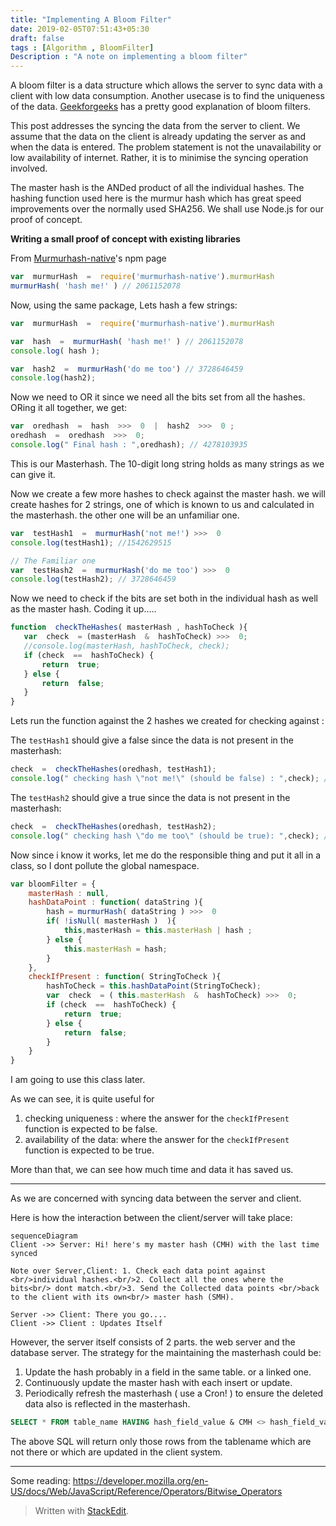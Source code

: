 ```yaml
---
title: "Implementing A Bloom Filter"
date: 2019-02-05T07:51:43+05:30
draft: false
tags : [Algorithm , BloomFilter]
Description : "A note on implementing a bloom filter"
---
```

A bloom filter is a data structure which allows the server to sync data with a client with low data consumption. Another usecase is to find the uniqueness of the data. [Geekforgeeks](https://www.geeksforgeeks.org/bloom-filters-introduction-and-python-implementation/) has a pretty good explanation of bloom filters. 

This post addresses the syncing the data from the server to client. We  assume that the data on the client is already updating the server as and when the data is entered. The problem statement is not the unavailability or low availability of internet. Rather, it is to minimise the syncing operation involved.

The master hash is the ANDed product of all the individual hashes. The hashing function used here is the murmur hash which has great speed improvements over the normally used  SHA256. We shall use Node.js for our proof of concept.

**Writing a small proof of concept with existing libraries**  

From [Murmurhash-native](https://www.npmjs.com/package/murmurhash-native)'s npm page
```javascript
var  murmurHash  =  require('murmurhash-native').murmurHash
murmurHash( 'hash me!' ) // 2061152078
```

Now, using the same package, Lets hash a few strings:
```javascript
var  murmurHash  =  require('murmurhash-native').murmurHash

var  hash  =  murmurHash( 'hash me!' ) // 2061152078
console.log( hash );

var  hash2  =  murmurHash('do me too') // 3728646459
console.log(hash2);
``` 
Now we need to OR it since we need all the bits set from all the hashes. ORing it all together, we get:
```javascript
var  oredhash  =  hash  >>>  0  |  hash2  >>>  0 ;
oredhash  =  oredhash  >>>  0;
console.log(" Final hash : ",oredhash); // 4278103935
```
This is our Masterhash. The 10-digit long string holds as many strings as we can give it. 

Now we create a few more hashes to check against the master hash.  we will create hashes for 2 strings, one of which is known to us and calculated in the masterhash. the other one will be an unfamiliar one.

```javascript
var  testHash1  =  murmurHash('not me!') >>>  0
console.log(testHash1); //1542629515

// The Familiar one 
var  testHash2  =  murmurHash('do me too') >>>  0
console.log(testHash2); // 3728646459
```

 Now we need to check if the bits are set both in the individual hash as well as the master hash. Coding it up.....
 ```javascript
function  checkTheHashes( masterHash , hashToCheck ){
	var  check  = (masterHash  &  hashToCheck) >>>  0;
	//console.log(masterHash, hashToCheck, check);
	if (check  ==  hashToCheck) {
		return  true;
	} else {
		return  false;
	}
}
 ```

Lets run the function against the 2 hashes we created for checking against :

The `testHash1` should give a false since the data is not present in the masterhash:
```javascript
check  =  checkTheHashes(oredhash, testHash1);
console.log(" checking hash \"not me!\" (should be false) : ",check); // false
```

The `testHash2` should give a true since the data is not present in the masterhash:
```javascript
check  =  checkTheHashes(oredhash, testHash2);
console.log(" checking hash \"do me too\" (should be true): ",check); // true
```
Now since i know it works, let me do the responsible thing and put it all in a class, so I dont pollute the global namespace.
```javascript
var bloomFilter = {
	masterHash : null,
	hashDataPoint : function( dataString ){
		hash = murmurHash( dataString ) >>>  0
		if( !isNull( masterHash )  ){
			this,masterHash = this.masterHash | hash ;
		} else {
			this.masterHash = hash;
		}
	},
	checkIfPresent : function( StringToCheck ){
	    hashToCheck = this.hashDataPoint(StringToCheck);
		var  check  = ( this.masterHash  &  hashToCheck) >>>  0;
		if (check  ==  hashToCheck) {
			return  true;
		} else {
			return  false;
		}
	}
}
``` 
I am going to use this class later.

As we can see, it is quite useful for 
1. checking uniqueness : where the answer for the `checkIfPresent` function is expected to be false.
2.  availability of the data: where the answer for the `checkIfPresent` function is expected to be true.

More than that, we can see how much time and data it has saved us.

---
As we are concerned with syncing data between the server and client.

Here is how the interaction between the client/server will take place:
```mermaid
sequenceDiagram
Client ->> Server: Hi! here's my master hash (CMH) with the last time synced

Note over Server,Client: 1. Check each data point against <br/>individual hashes.<br/>2. Collect all the ones where the bits<br/> dont match.<br/>3. Send the Collected data points <br/>back to the client with its own<br/> master hash (SMH).

Server ->> Client: There you go....
Client ->> Client : Updates Itself
```

However, the server itself consists of 2 parts. the web server and the database server. 
The strategy for the maintaining the masterhash could be:
1.  Update the hash probably in a field in the same table. or a linked one.
2.  Continuously update the master hash with each insert or update.
3.  Periodically refresh the masterhash ( use a Cron! ) to ensure the deleted data also is reflected in the masterhash.

```SQL  
SELECT * FROM table_name HAVING hash_field_value & CMH <> hash_field_value
```  

The above SQL will return only those rows from the tablename which are not there or which are updated in the client system.


---


Some reading:
<https://developer.mozilla.org/en-US/docs/Web/JavaScript/Reference/Operators/Bitwise_Operators>

> Written with [StackEdit](https://stackedit.io/).
<!--stackedit_data:
eyJoaXN0b3J5IjpbLTY5MzkwMjM2MSwtMjAzMDE2MDA3NCwyMT
E2NTc1MDIwLDE5MDg0NDc2MzRdfQ==
-->